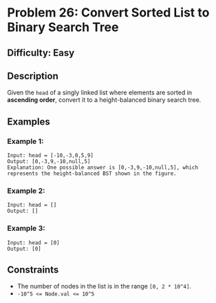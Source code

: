 # Problem 26: Convert Sorted List to Binary Search Tree

## Difficulty: Easy

## Description
Given the `head` of a singly linked list where elements are sorted in **ascending order**, convert it to a height-balanced binary search tree.

## Examples

### Example 1:
```
Input: head = [-10,-3,0,5,9]
Output: [0,-3,9,-10,null,5]
Explanation: One possible answer is [0,-3,9,-10,null,5], which represents the height-balanced BST shown in the figure.
```

### Example 2:
```
Input: head = []
Output: []
```

### Example 3:
```
Input: head = [0]
Output: [0]
```

## Constraints
- The number of nodes in the list is in the range `[0, 2 * 10^4]`.
- `-10^5 <= Node.val <= 10^5`
